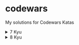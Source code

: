 # codewars
My solutions for Codewars Katas

<details>
<summary>7 Kyu</summary>
- Credit card mask (Python)
<br>
- Find the next perfect square! (Python)
<br>
- Friend or Foe? (Python)
<br>
- Regex validate PIN code (Python)
<br>
- Sum of odd numbers (Python)
<br>
- Vampire Numbers (Python)
<br>
</details>

<details>
<summary>8 Kyu</summary>
- Convert number to reversed array of digits (Python)
<br>
- Counting Sheep (Python)
<br>
- Get Planet Name by ID (Python)
<br>
- Is Opposite (Python)
<br>
- Opposites Attract (Python)
<br>
- Reversed Strings (Python)
<br>
 - Total amount of points (Python)
 <br>
</details>
